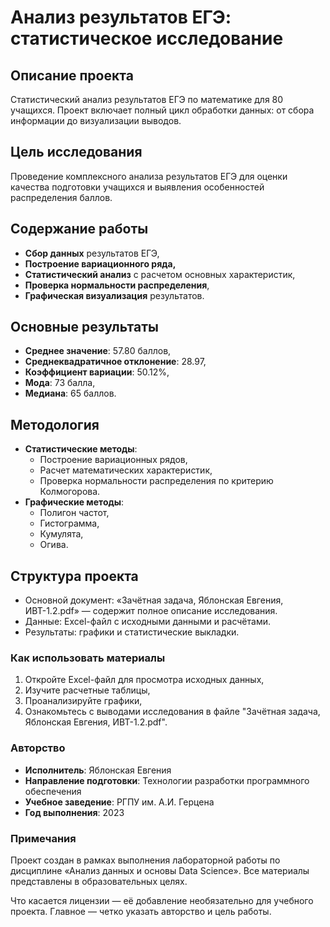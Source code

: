 # Анализ результатов ЕГЭ: статистическое исследование

## Описание проекта
Статистический анализ результатов ЕГЭ по математике для 80 учащихся. Проект включает полный цикл обработки данных: от сбора информации до визуализации выводов.

## Цель исследования
Проведение комплексного анализа результатов ЕГЭ для оценки качества подготовки учащихся и выявления особенностей распределения баллов.

## Содержание работы
* **Сбор данных** результатов ЕГЭ,
* **Построение вариационного ряда,**
* **Статистический анализ** с расчетом основных характеристик,
* **Проверка нормальности распределения**,
* **Графическая визуализация** результатов.

## Основные результаты
* **Среднее значение**: 57.80 баллов,
* **Среднеквадратичное отклонение**: 28.97,
* **Коэффициент вариации**: 50.12%,
* **Мода**: 73 балла,
* **Медиана**: 65 баллов.

## Методология
* **Статистические методы**:
  * Построение вариационных рядов,
  * Расчет математических характеристик,
  * Проверка нормальности распределения по критерию Колмогорова.
* **Графические методы**:
  * Полигон частот,
  * Гистограмма,
  * Кумулята,
  * Огива.

## Структура проекта
* Основной документ: «Зачётная задача, Яблонская Евгения, ИВТ-1.2.pdf» — содержит полное описание исследования.
* Данные: Excel-файл с исходными данными и расчётами.
* Результаты: графики и статистические выкладки.

### Как использовать материалы
1. Откройте Excel-файл для просмотра исходных данных,
2. Изучите расчетные таблицы,
3. Проанализируйте графики,
4. Ознакомьтесь с выводами исследования в файле "Зачётная задача, Яблонская Евгения, ИВТ-1.2.pdf".

### Авторство
* **Исполнитель**: Яблонская Евгения
* **Направление подготовки**: Технологии разработки программного обеспечения
* **Учебное заведение**: РГПУ им. А.И. Герцена
* **Год выполнения**: 2023

### Примечания
Проект создан в рамках выполнения лабораторной работы по дисциплине «Анализ данных и основы Data Science». Все материалы представлены в образовательных целях.

Что касается лицензии — её добавление необязательно для учебного проекта. Главное — четко указать авторство и цель работы.
